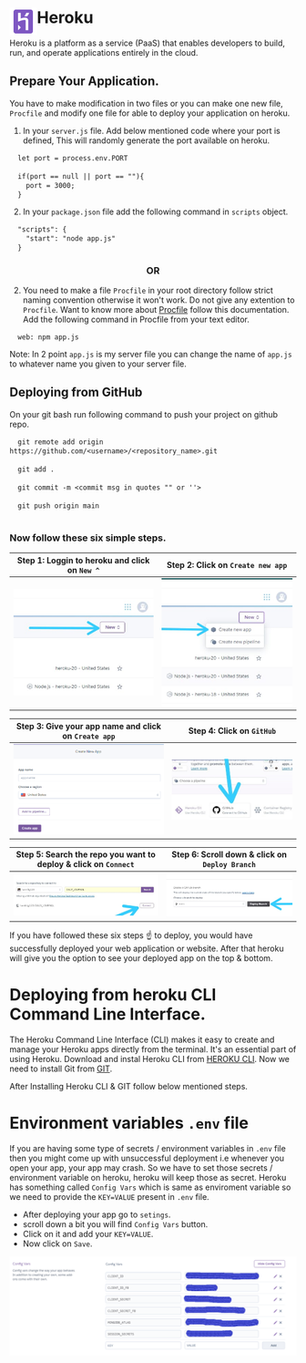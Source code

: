 # Heroku <img align="left" width="48" height="48" src="heroku/heroku.png"> 

Heroku is a platform as a service (PaaS) that enables developers to build, run, and operate applications entirely in the cloud.

## Prepare Your Application.
You have to make modification in two files or you can make one new file, `Procfile` and modify one file for able to deploy your application on heroku.
 
1. In your  `server.js`  file. Add below mentioned code where your port is defined, This will randomly generate the port available on heroku.

```
  let port = process.env.PORT
      
  if(port == null || port == ""){
    port = 3000;
  }
```   

2. In your  `package.json`  file add the following command in `scripts` object.    

```
  "scripts": {
    "start": "node app.js"
  }
```

<h3 align="center"> OR </h3> 


2. You need to make a file `Procfile` in your root directory follow strict naming convention otherwise it won't work. Do not give any extention to `Procfile`. Want to know more    about <a href="https://devcenter.heroku.com/articles/getting-started-with-nodejs#define-a-procfile">Procfile</a> follow this documentation. Add the following command in          Procfile from your text editor.

```
  web: npm app.js
```

Note: In 2 point `app.js` is my server file you can change the name of `app.js` to whatever name you given to your server file. 

## Deploying from GitHub
<p> On your git bash run following command to push your project on github repo. </p>

```
  git remote add origin https://github.com/<username>/<repository_name>.git
  
  git add .
  
  git commit -m <commit msg in quotes "" or ''>
  
  git push origin main
  
```
### Now follow these six simple steps.

Step 1: Loggin to heroku and click on `New ^`|  Step 2: Click on `Create new app`
:-------------------------------------------:|:-------------------------------------------:
![](heroku/1.jpeg)                           |  ![](heroku/2.jpeg)

Step 3: Give your app name and click on `Create app`|  Step 4: Click on `GitHub`
:-------------------------------------------:|:-------------------------------------------:
![](heroku/3.PNG)                           |  ![](heroku/4a.jpg)

Step 5: Search the repo you want to deploy & click on `Connect` | Step 6: Scroll down & click on `Deploy Branch`
:-----------------------------------------:|:-------------------------------------------:
![](heroku/4.jpeg)                         | ![](heroku/5.jpeg)

If you have followed these six steps ☝️ to deploy, you would have successfully deployed your web application or website. After that heroku will give you the option to see your deployed app on the top & bottom.  

# Deploying from heroku CLI Command Line Interface.
The Heroku Command Line Interface (CLI) makes it easy to create and manage your Heroku apps directly from the terminal. It's an essential part of using Heroku.
Download and instal Heroku CLI from <a href="https://devcenter.heroku.com/articles/heroku-cli#:~:text=The%20Heroku%20Command%20Line%20Interface,essential%20part%20of%20using%20Heroku.">HEROKU CLI</a>. Now we need to install Git from <a href="https://git-scm.com/">GIT</a>.
<p>After Installing Heroku CLI & GIT follow below mentioned steps.</p>

# Environment variables `.env` file
If you are having some type of secrets / environment variables in `.env` file then you might come up with unsuccessful deployment i.e whenever you open your app, your app may crash. So we have to set those secrets / environment variable on heroku, heroku will keep those as secret. Heroku has something called `Config Vars` which is same as enviroment variable so we need to provide the `KEY=VALUE` present in `.env` file.

- After deploying your app go to `setings`.
- scroll down a bit you will find `Config Vars` button.
- Click on it and add your `KEY=VALUE`.
- Now click on `Save`.

<img align="center" src="heroku/6.png"> 


